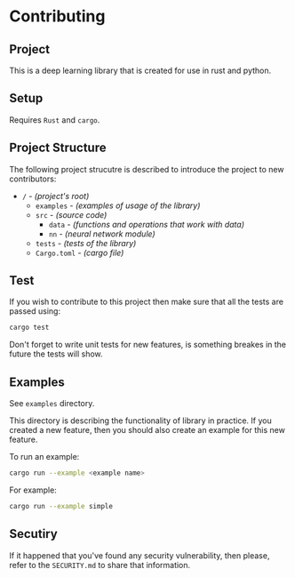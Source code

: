 # Contributing

## Project

This is a deep learning library that is created for use in rust and python.

## Setup

Requires `Rust` and `cargo`.

## Project Structure

The following project strucutre is described to introduce the project to new contributors:

- `/` - _*(project's root)*_
  - `examples` - _*(examples of usage of the library)*_
  - `src` - _*(source code)*_
    - `data` - _*(functions and operations that work with data)*_
    - `nn` - _*(neural network module)*_
  - `tests` - _*(tests of the library)*_
  - `Cargo.toml` - _*(cargo file)*_

## Test

If you wish to contribute to this project then make sure that all the tests are passed using:

```sh
cargo test
```

Don't forget to write unit tests for new features, is something breakes in the future the tests will show.

## Examples

See `examples` directory.

This directory is describing the functionality of library in practice. If you created a new feature, then you should also create an example for this new feature.

To run an example:

```sh
cargo run --example <example name>
```

For example:

```sh
cargo run --example simple
```

## Secutiry

If it happened that you've found any security vulnerability, then please, refer to the `SECURITY.md` to share that information.
